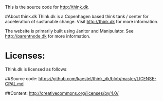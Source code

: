 This is the source code for http://think.dk.

#About think.dk
Think.dk is a Copenhagen based think tank / center for acceleration of sustanable change. Visit http://think.dk for more information.

The website is primarily built using Janitor and Manipulator. See http://parentnode.dk for more information.


# Licenses:
Think.dk is licensed as follows:

##Source code:
https://github.com/kaestel/think_dk/blob/master/LICENSE-CPAL.md

##Content:
http://creativecommons.org/licenses/by/4.0/